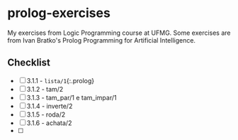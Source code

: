 # prolog-exercises

My exercises from Logic Programming course at UFMG. Some exercises are from Ivan Bratko's Prolog Programming for Artificial Intelligence.

## Checklist

- [ ] 3.1.1 - `lista/1`{:.prolog}
- [ ] 3.1.2 - tam/2
- [ ] 3.1.3 - tam_par/1 e tam_impar/1
- [ ] 3.1.4 - inverte/2
- [ ] 3.1.5 - roda/2
- [ ] 3.1.6 - achata/2
- [ ] 
